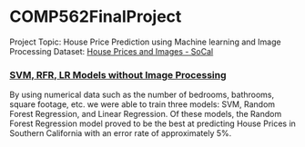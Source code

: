 # COMP562FinalProject

Project Topic: House Price Prediction using Machine learning and Image Processing
Dataset: [House Prices and Images - SoCal](https://www.kaggle.com/datasets/ted8080/house-prices-and-images-socal)

### [SVM, RFR, LR Models without Image Processing](https://github.com/malleedi/COMP562FinalProject/blob/main/SVM-RFR-LR-Models_without_Image_Processing.ipynb)
By using numerical data such as the number of bedrooms, bathrooms, square footage, etc. we were able to train three models: SVM, Random Forest Regression, and Linear Regression. Of these models, the Random Forest Regression model proved to be the best at predicting House Prices in Southern California with an error rate of approximately 5%.
